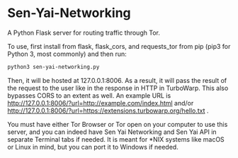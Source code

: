 # Sen-Yai-Networking
A Python Flask server for routing traffic through Tor.

To use, first install from flask, flask_cors, and requests_tor from pip (pip3 for Python 3, most commonly) and then run:

```bash
python3 sen-yai-networking.py
```

Then, it will be hosted at 127.0.0.1:8006. As a result, it will pass the result of the request to the user like in the response in HTTP in TurboWarp. This also bypasses CORS to an extent as well. An example URL is http://127.0.0.1:8006/?url=http://example.com/index.html and/or http://127.0.0.1:8006/?url=https://extensions.turbowarp.org/hello.txt .

You must have either Tor Browser or Tor open on your computer to use this server, and you can indeed have Sen Yai Networking and Sen Yai API in separate Terminal tabs if needed. It is meant for *NIX systems like macOS or Linux in mind, but you can port it to Windows if needed.
